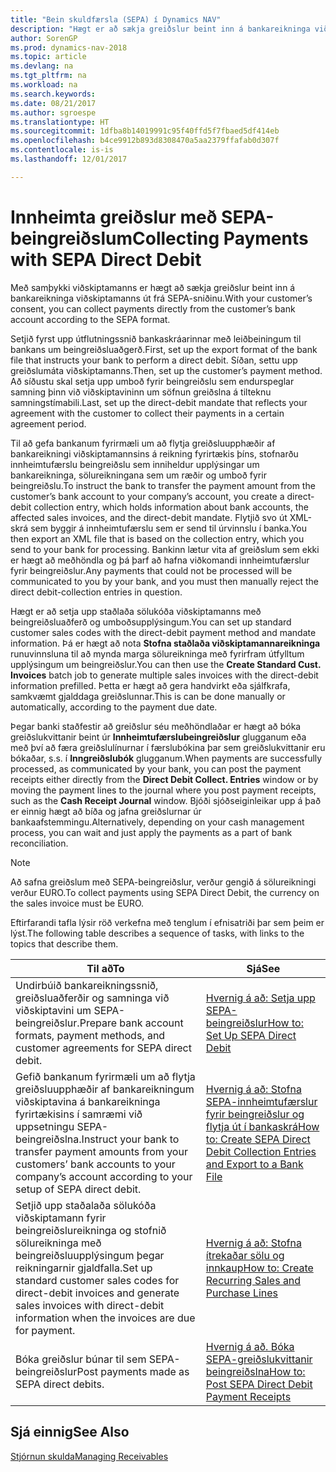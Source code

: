 ```yaml
---
title: "Bein skuldfærsla (SEPA) í Dynamics NAV"
description: "Hægt er að sækja greiðslur beint inn á bankareikninga viðskiptamanns samkvæmt SEPA-sniðinu."
author: SorenGP
ms.prod: dynamics-nav-2018
ms.topic: article
ms.devlang: na
ms.tgt_pltfrm: na
ms.workload: na
ms.search.keywords: 
ms.date: 08/21/2017
ms.author: sgroespe
ms.translationtype: HT
ms.sourcegitcommit: 1dfba8b14019991c95f40ffd5f7fbaed5df414eb
ms.openlocfilehash: b4ce9912b893d8308470a5aa2379ffafab0d307f
ms.contentlocale: is-is
ms.lasthandoff: 12/01/2017

---
```

# <a name="collecting-payments-with-sepa-direct-debit"></a><span data-ttu-id="140e0-103">Innheimta greiðslur með SEPA-beingreiðslum</span><span class="sxs-lookup"><span data-stu-id="140e0-103">Collecting Payments with SEPA Direct Debit</span></span>
<span data-ttu-id="140e0-104">Með samþykki viðskiptamanns er hægt að sækja greiðslur beint inn á bankareikninga viðskiptamanns út frá SEPA-sniðinu.</span><span class="sxs-lookup"><span data-stu-id="140e0-104">With your customer’s consent, you can collect payments directly from the customer’s bank account according to the SEPA format.</span></span>  

 <span data-ttu-id="140e0-105">Setjið fyrst upp útflutningssnið bankaskráarinnar með leiðbeiningum til bankans um beingreiðsluaðgerð.</span><span class="sxs-lookup"><span data-stu-id="140e0-105">First, set up the export format of the bank file that instructs your bank to perform a direct debit.</span></span> <span data-ttu-id="140e0-106">Síðan, settu upp greiðslumáta viðskiptamanns.</span><span class="sxs-lookup"><span data-stu-id="140e0-106">Then, set up the customer’s payment method.</span></span> <span data-ttu-id="140e0-107">Að síðustu skal setja upp umboð fyrir beingreiðslu sem endurspeglar samning þinn við viðskiptavininn um söfnun greiðslna á tilteknu samningstímabili.</span><span class="sxs-lookup"><span data-stu-id="140e0-107">Last, set up the direct-debit mandate that reflects your agreement with the customer to collect their payments in a certain agreement period.</span></span>  

 <span data-ttu-id="140e0-108">Til að gefa bankanum fyrirmæli um að flytja greiðsluupphæðir af bankareikningi viðskiptamannsins á reikning fyrirtækis þíns, stofnarðu innheimtufærslu beingreiðslu sem inniheldur upplýsingar um bankareikninga, sölureikningana sem um ræðir og umboð fyrir beingreiðslu.</span><span class="sxs-lookup"><span data-stu-id="140e0-108">To instruct the bank to transfer the payment amount from the customer’s bank account to your company’s account, you create a direct-debit collection entry, which holds information about bank accounts, the affected sales invoices, and the direct-debit mandate.</span></span> <span data-ttu-id="140e0-109">Flytjið svo út XML-skrá sem byggir á innheimtufærslu sem er send til úrvinnslu í banka.</span><span class="sxs-lookup"><span data-stu-id="140e0-109">You then export an XML file that is based on the collection entry, which you send to your bank for processing.</span></span> <span data-ttu-id="140e0-110">Bankinn lætur vita af greiðslum sem ekki er hægt að meðhöndla og þá þarf að hafna viðkomandi innheimtufærslur fyrir beingreiðslur.</span><span class="sxs-lookup"><span data-stu-id="140e0-110">Any payments that could not be processed will be communicated to you by your bank, and you must then manually reject the direct debit-collection entries in question.</span></span>  

 <span data-ttu-id="140e0-111">Hægt er að setja upp staðlaða sölukóða viðskiptamanns með beingreiðsluaðferð og umboðsupplýsingum.</span><span class="sxs-lookup"><span data-stu-id="140e0-111">You can set up standard customer sales codes with the direct-debit payment method and mandate information.</span></span> <span data-ttu-id="140e0-112">Þá er hægt að nota **Stofna staðlaða viðskiptamannareikninga** runuvinnsluna til að mynda marga sölureikninga með fyrirfram útfylltum upplýsingum um beingreiðslur.</span><span class="sxs-lookup"><span data-stu-id="140e0-112">You can then use the **Create Standard Cust. Invoices** batch job to generate multiple sales invoices with the direct-debit information prefilled.</span></span> <span data-ttu-id="140e0-113">Þetta er hægt að gera handvirkt eða sjálfkrafa, samkvæmt gjalddaga greiðslunnar.</span><span class="sxs-lookup"><span data-stu-id="140e0-113">This is can be done manually or automatically, according to the payment due date.</span></span>  

 <span data-ttu-id="140e0-114">Þegar banki staðfestir að greiðslur séu meðhöndlaðar er hægt að bóka greiðslukvittanir beint úr **Innheimtufærslubeingreiðslur** glugganum eða með því að færa greiðslulínurnar í færslubókina þar sem greiðslukvittanir eru bókaðar, s.s. í **Inngreiðslubók** glugganum.</span><span class="sxs-lookup"><span data-stu-id="140e0-114">When payments are successfully processed, as communicated by your bank, you can post the payment receipts either directly from the **Direct Debit Collect. Entries** window or by moving the payment lines to the journal where you post payment receipts, such as the **Cash Receipt Journal** window.</span></span> <span data-ttu-id="140e0-115">Bjóði sjóðseiginleikar upp á það er einnig hægt að bíða og jafna greiðslurnar úr bankaafstemmingu.</span><span class="sxs-lookup"><span data-stu-id="140e0-115">Alternatively, depending on your cash management process, you can wait and just apply the payments as a part of bank reconciliation.</span></span>  

> [!NOTE]  
>  <span data-ttu-id="140e0-116">Að safna greiðslum með SEPA-beingreiðslur, verður gengið á sölureikningi verður EURO.</span><span class="sxs-lookup"><span data-stu-id="140e0-116">To collect payments using SEPA Direct Debit, the currency on the sales invoice must be EURO.</span></span>  

 <span data-ttu-id="140e0-117">Eftirfarandi tafla lýsir röð verkefna með tenglum í efnisatriði þar sem þeim er lýst.</span><span class="sxs-lookup"><span data-stu-id="140e0-117">The following table describes a sequence of tasks, with links to the topics that describe them.</span></span>   

|<span data-ttu-id="140e0-118">**Til að**</span><span class="sxs-lookup"><span data-stu-id="140e0-118">**To**</span></span>|<span data-ttu-id="140e0-119">**Sjá**</span><span class="sxs-lookup"><span data-stu-id="140e0-119">**See**</span></span>|  
|------------|-------------|  
|<span data-ttu-id="140e0-120">Undirbúið bankareikningssnið, greiðsluaðferðir og samninga við viðskiptavini um SEPA-beingreiðslur.</span><span class="sxs-lookup"><span data-stu-id="140e0-120">Prepare bank account formats, payment methods, and customer agreements for SEPA direct debit.</span></span>|[<span data-ttu-id="140e0-121">Hvernig á að: Setja upp SEPA-beingreiðslur</span><span class="sxs-lookup"><span data-stu-id="140e0-121">How to: Set Up SEPA Direct Debit</span></span>](finance-how-to-set-up-sepa-direct-debit.md)|  
|<span data-ttu-id="140e0-122">Gefið bankanum fyrirmæli um að flytja greiðsluupphæðir af bankareikningum viðskiptavina á bankareikninga fyrirtækisins í samræmi við uppsetningu SEPA-beingreiðslna.</span><span class="sxs-lookup"><span data-stu-id="140e0-122">Instruct your bank to transfer payment amounts from your customers’ bank accounts to your company’s account according to your setup of SEPA direct debit.</span></span>|[<span data-ttu-id="140e0-123">Hvernig á að: Stofna SEPA-innheimtufærslur fyrir beingreiðslur og flytja út í bankaskrá</span><span class="sxs-lookup"><span data-stu-id="140e0-123">How to: Create SEPA Direct Debit Collection Entries and Export to a Bank File</span></span>](finance-how-create-sepa-direct-debit-collection-entries-export-bank-file.md)|  
|<span data-ttu-id="140e0-124">Setjið upp staðalaða sölukóða viðskiptamann fyrir beingreiðslureikninga og stofnið sölureikninga með beingreiðsluupplýsingum þegar reikningarnir gjaldfalla.</span><span class="sxs-lookup"><span data-stu-id="140e0-124">Set up standard customer sales codes for direct-debit invoices and generate sales invoices with direct-debit information when the invoices are due for payment.</span></span>|[<span data-ttu-id="140e0-125">Hvernig á að: Stofna ítrekaðar sölu og innkaup</span><span class="sxs-lookup"><span data-stu-id="140e0-125">How to: Create Recurring Sales and Purchase Lines</span></span>](sales-how-work-standard-lines.md)|  
|<span data-ttu-id="140e0-126">Bóka greiðslur búnar til sem SEPA-beingreiðslur</span><span class="sxs-lookup"><span data-stu-id="140e0-126">Post payments made as SEPA direct debits.</span></span>|[<span data-ttu-id="140e0-127">Hvernig á að. Bóka SEPA-greiðslukvittanir beingreiðslna</span><span class="sxs-lookup"><span data-stu-id="140e0-127">How to: Post SEPA Direct Debit Payment Receipts</span></span>](finance-how-to-post-sepa-direct-debit-payment-receipts.md)|  

## <a name="see-also"></a><span data-ttu-id="140e0-128">Sjá einnig</span><span class="sxs-lookup"><span data-stu-id="140e0-128">See Also</span></span>  
[<span data-ttu-id="140e0-129">Stjórnun skulda</span><span class="sxs-lookup"><span data-stu-id="140e0-129">Managing Receivables</span></span>](receivables-manage-receivables.md)

